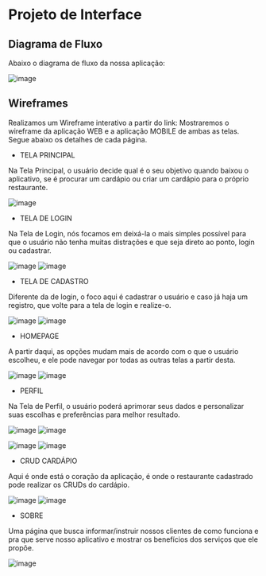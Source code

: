 
# Projeto de Interface


## Diagrama de Fluxo

Abaixo o diagrama de fluxo da nossa aplicação:

![image](https://github.com/ICEI-PUC-Minas-PMV-ADS/pmv-ads-2023-2-e4-proj-infra-t4-MenuBits/assets/105240089/7cd43197-fed5-4a78-8403-4b0e80a72ad3)



## Wireframes


Realizamos um Wireframe interativo a partir do link: 
Mostraremos o wireframe da aplicação WEB e a aplicação MOBILE de ambas as telas.
Segue abaixo os detalhes de cada página.

 - TELA PRINCIPAL

Na Tela Principal, o usuário decide qual é o seu objetivo quando baixou o aplicativo, se é procurar um cardápio ou criar um cardápio para o próprio restaurante.

![image](https://github.com/ICEI-PUC-Minas-PMV-ADS/pmv-ads-2023-2-e4-proj-infra-t4-MenuBits/assets/105240089/adc660e8-8ac2-4cfb-853a-41d5eaccc2a0)


 - TELA DE LOGIN

Na Tela de Login, nós focamos em deixá-la o mais simples possível para que o usuário não tenha muitas distrações e que seja direto ao ponto, login ou cadastrar.

![image](https://github.com/ICEI-PUC-Minas-PMV-ADS/pmv-ads-2023-2-e4-proj-infra-t4-MenuBits/assets/105240089/df6c05ae-3a6a-45e2-a284-cf83b493695c)
![image](https://github.com/ICEI-PUC-Minas-PMV-ADS/pmv-ads-2023-2-e4-proj-infra-t4-MenuBits/assets/105240089/55356ec0-a56f-46fc-9773-2ba9cc81fcc6)


 - TELA DE CADASTRO

Diferente da de login, o foco aqui é cadastrar o usuário e caso já haja um registro, que volte para a tela de login e realize-o.

![image](https://github.com/ICEI-PUC-Minas-PMV-ADS/pmv-ads-2023-2-e4-proj-infra-t4-MenuBits/assets/105240089/f46589a3-9934-446b-8329-85abb1361417)
![image](https://github.com/ICEI-PUC-Minas-PMV-ADS/pmv-ads-2023-2-e4-proj-infra-t4-MenuBits/assets/105240089/27c1f592-9f86-4795-8fd3-94af71e5e569)


 - HOMEPAGE

A partir daqui, as opções mudam mais de acordo com o que o usuário escolheu, e ele pode navegar por todas as outras telas a partir desta.

![image](https://user-images.githubusercontent.com/105240089/228087995-8c77a6be-aeb3-44ac-8b17-6dd76025e444.png)     ![image](https://user-images.githubusercontent.com/105240089/228087944-c920b89e-699d-4801-a421-743df87a666d.png)
 
 - PERFIL

Na Tela de Perfil, o usuário poderá aprimorar seus dados e personalizar suas escolhas e preferências para melhor resultado.

![image](https://github.com/ICEI-PUC-Minas-PMV-ADS/pmv-ads-2023-2-e4-proj-infra-t4-MenuBits/assets/105240089/622c6f28-850d-48cb-8e3c-aad6fe8ceadb)
![image](https://github.com/ICEI-PUC-Minas-PMV-ADS/pmv-ads-2023-2-e4-proj-infra-t4-MenuBits/assets/105240089/19110072-69bd-4ff0-a5b2-f26f8967eb86)

![image](https://github.com/ICEI-PUC-Minas-PMV-ADS/pmv-ads-2023-2-e4-proj-infra-t4-MenuBits/assets/105240089/2d13aba3-6a84-4c96-8db6-983aee08b292)
![image](https://github.com/ICEI-PUC-Minas-PMV-ADS/pmv-ads-2023-2-e4-proj-infra-t4-MenuBits/assets/105240089/a319d48d-7d69-48b2-ad50-90f949ddd4bd)


 - CRUD CARDÁPIO

Aqui é onde está o coração da aplicação, é onde o restaurante cadastrado pode realizar os CRUDs do cardápio.

![image](https://github.com/ICEI-PUC-Minas-PMV-ADS/pmv-ads-2023-2-e4-proj-infra-t4-MenuBits/assets/105240089/ebc046ad-93e1-4126-ac71-822e6c9e17dd)
![image](https://github.com/ICEI-PUC-Minas-PMV-ADS/pmv-ads-2023-2-e4-proj-infra-t4-MenuBits/assets/105240089/a5a578eb-433f-4090-afa8-423c8e20dec7)


 - SOBRE

Uma página que busca informar/instruir nossos clientes de como funciona e pra que serve nosso aplicativo e mostrar os benefícios dos serviços que ele propõe.

![image](https://github.com/ICEI-PUC-Minas-PMV-ADS/pmv-ads-2023-2-e4-proj-infra-t4-MenuBits/assets/105240089/c09bd546-a88f-4002-8f5d-165aeac890ee)

